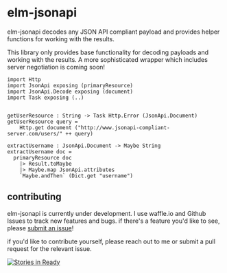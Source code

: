 # elm-jsonapi

elm-jsonapi decodes any JSON API compliant payload and provides helper functions for working with the results.

This library only provides base functionality for decoding payloads and working with the results. A more sophisticated wrapper which includes server negotiation is coming soon!

```
import Http
import JsonApi exposing (primaryResource)
import JsonApi.Decode exposing (document)
import Task exposing (..)


getUserResource : String -> Task Http.Error (JsonApi.Document)
getUserResource query =
    Http.get document ("http://www.jsonapi-compliant-server.com/users/" ++ query)

extractUsername : JsonApi.Document -> Maybe String
extractUsername doc =
  primaryResource doc
    |> Result.toMaybe
    |> Maybe.map JsonApi.attributes
    `Maybe.andThen` (Dict.get "username")
```

## contributing

elm-jsonapi is currently under development. I use waffle.io and Github Issues to track new features and bugs. if there's a feature you'd like to see, please
[submit an issue](https://github.com/noahzgordon/elm-jsonapi/issues/new)! 

if you'd like to contribute yourself, please reach out to me or submit a pull request for the relevant issue.

[![Stories in Ready](https://badge.waffle.io/noahzgordon/elm-jsonapi.png?label=ready&title=Ready)](http://waffle.io/noahzgordon/elm-jsonapi)
